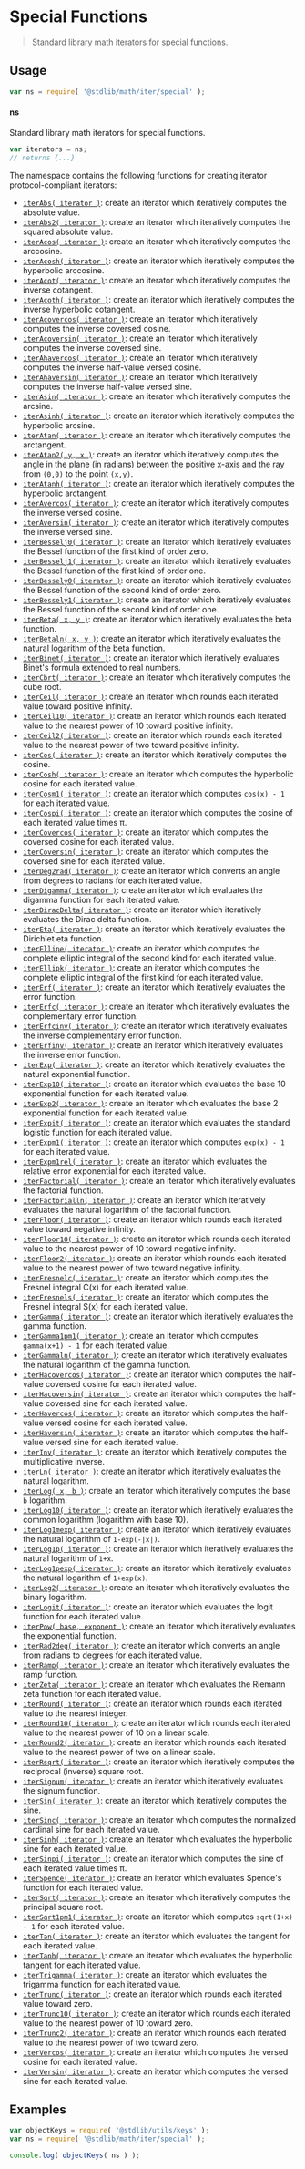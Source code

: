 <!--

@license Apache-2.0

Copyright (c) 2020 The Stdlib Authors.

Licensed under the Apache License, Version 2.0 (the "License");
you may not use this file except in compliance with the License.
You may obtain a copy of the License at

   http://www.apache.org/licenses/LICENSE-2.0

Unless required by applicable law or agreed to in writing, software
distributed under the License is distributed on an "AS IS" BASIS,
WITHOUT WARRANTIES OR CONDITIONS OF ANY KIND, either express or implied.
See the License for the specific language governing permissions and
limitations under the License.

-->

# Special Functions

> Standard library math iterators for special functions.

<section class="usage">

## Usage

```javascript
var ns = require( '@stdlib/math/iter/special' );
```

#### ns

Standard library math iterators for special functions.

```javascript
var iterators = ns;
// returns {...}
```

The namespace contains the following functions for creating iterator protocol-compliant iterators:

<!-- <toc pattern="*"> -->

<div class="namespace-toc">

-   <span class="signature">[`iterAbs( iterator )`][@stdlib/math/iter/special/abs]</span><span class="delimiter">: </span><span class="description">create an iterator which iteratively computes the absolute value.</span>
-   <span class="signature">[`iterAbs2( iterator )`][@stdlib/math/iter/special/abs2]</span><span class="delimiter">: </span><span class="description">create an iterator which iteratively computes the squared absolute value.</span>
-   <span class="signature">[`iterAcos( iterator )`][@stdlib/math/iter/special/acos]</span><span class="delimiter">: </span><span class="description">create an iterator which iteratively computes the arccosine.</span>
-   <span class="signature">[`iterAcosh( iterator )`][@stdlib/math/iter/special/acosh]</span><span class="delimiter">: </span><span class="description">create an iterator which iteratively computes the hyperbolic arccosine.</span>
-   <span class="signature">[`iterAcot( iterator )`][@stdlib/math/iter/special/acot]</span><span class="delimiter">: </span><span class="description">create an iterator which iteratively computes the inverse cotangent.</span>
-   <span class="signature">[`iterAcoth( iterator )`][@stdlib/math/iter/special/acoth]</span><span class="delimiter">: </span><span class="description">create an iterator which iteratively computes the inverse hyperbolic cotangent.</span>
-   <span class="signature">[`iterAcovercos( iterator )`][@stdlib/math/iter/special/acovercos]</span><span class="delimiter">: </span><span class="description">create an iterator which iteratively computes the inverse coversed cosine.</span>
-   <span class="signature">[`iterAcoversin( iterator )`][@stdlib/math/iter/special/acoversin]</span><span class="delimiter">: </span><span class="description">create an iterator which iteratively computes the inverse coversed sine.</span>
-   <span class="signature">[`iterAhavercos( iterator )`][@stdlib/math/iter/special/ahavercos]</span><span class="delimiter">: </span><span class="description">create an iterator which iteratively computes the inverse half-value versed cosine.</span>
-   <span class="signature">[`iterAhaversin( iterator )`][@stdlib/math/iter/special/ahaversin]</span><span class="delimiter">: </span><span class="description">create an iterator which iteratively computes the inverse half-value versed sine.</span>
-   <span class="signature">[`iterAsin( iterator )`][@stdlib/math/iter/special/asin]</span><span class="delimiter">: </span><span class="description">create an iterator which iteratively computes the arcsine.</span>
-   <span class="signature">[`iterAsinh( iterator )`][@stdlib/math/iter/special/asinh]</span><span class="delimiter">: </span><span class="description">create an iterator which iteratively computes the hyperbolic arcsine.</span>
-   <span class="signature">[`iterAtan( iterator )`][@stdlib/math/iter/special/atan]</span><span class="delimiter">: </span><span class="description">create an iterator which iteratively computes the arctangent.</span>
-   <span class="signature">[`iterAtan2( y, x )`][@stdlib/math/iter/special/atan2]</span><span class="delimiter">: </span><span class="description">create an iterator which iteratively computes the angle in the plane (in radians) between the positive x-axis and the ray from `(0,0)` to the point `(x,y)`.</span>
-   <span class="signature">[`iterAtanh( iterator )`][@stdlib/math/iter/special/atanh]</span><span class="delimiter">: </span><span class="description">create an iterator which iteratively computes the hyperbolic arctangent.</span>
-   <span class="signature">[`iterAvercos( iterator )`][@stdlib/math/iter/special/avercos]</span><span class="delimiter">: </span><span class="description">create an iterator which iteratively computes the inverse versed cosine.</span>
-   <span class="signature">[`iterAversin( iterator )`][@stdlib/math/iter/special/aversin]</span><span class="delimiter">: </span><span class="description">create an iterator which iteratively computes the inverse versed sine.</span>
-   <span class="signature">[`iterBesselj0( iterator )`][@stdlib/math/iter/special/besselj0]</span><span class="delimiter">: </span><span class="description">create an iterator which iteratively evaluates the Bessel function of the first kind of order zero.</span>
-   <span class="signature">[`iterBesselj1( iterator )`][@stdlib/math/iter/special/besselj1]</span><span class="delimiter">: </span><span class="description">create an iterator which iteratively evaluates the Bessel function of the first kind of order one.</span>
-   <span class="signature">[`iterBessely0( iterator )`][@stdlib/math/iter/special/bessely0]</span><span class="delimiter">: </span><span class="description">create an iterator which iteratively evaluates the Bessel function of the second kind of order zero.</span>
-   <span class="signature">[`iterBessely1( iterator )`][@stdlib/math/iter/special/bessely1]</span><span class="delimiter">: </span><span class="description">create an iterator which iteratively evaluates the Bessel function of the second kind of order one.</span>
-   <span class="signature">[`iterBeta( x, y )`][@stdlib/math/iter/special/beta]</span><span class="delimiter">: </span><span class="description">create an iterator which iteratively evaluates the beta function.</span>
-   <span class="signature">[`iterBetaln( x, y )`][@stdlib/math/iter/special/betaln]</span><span class="delimiter">: </span><span class="description">create an iterator which iteratively evaluates the natural logarithm of the beta function.</span>
-   <span class="signature">[`iterBinet( iterator )`][@stdlib/math/iter/special/binet]</span><span class="delimiter">: </span><span class="description">create an iterator which iteratively evaluates Binet's formula extended to real numbers.</span>
-   <span class="signature">[`iterCbrt( iterator )`][@stdlib/math/iter/special/cbrt]</span><span class="delimiter">: </span><span class="description">create an iterator which iteratively computes the cube root.</span>
-   <span class="signature">[`iterCeil( iterator )`][@stdlib/math/iter/special/ceil]</span><span class="delimiter">: </span><span class="description">create an iterator which rounds each iterated value toward positive infinity.</span>
-   <span class="signature">[`iterCeil10( iterator )`][@stdlib/math/iter/special/ceil10]</span><span class="delimiter">: </span><span class="description">create an iterator which rounds each iterated value to the nearest power of 10 toward positive infinity.</span>
-   <span class="signature">[`iterCeil2( iterator )`][@stdlib/math/iter/special/ceil2]</span><span class="delimiter">: </span><span class="description">create an iterator which rounds each iterated value to the nearest power of two toward positive infinity.</span>
-   <span class="signature">[`iterCos( iterator )`][@stdlib/math/iter/special/cos]</span><span class="delimiter">: </span><span class="description">create an iterator which iteratively computes the cosine.</span>
-   <span class="signature">[`iterCosh( iterator )`][@stdlib/math/iter/special/cosh]</span><span class="delimiter">: </span><span class="description">create an iterator which computes the hyperbolic cosine for each iterated value.</span>
-   <span class="signature">[`iterCosm1( iterator )`][@stdlib/math/iter/special/cosm1]</span><span class="delimiter">: </span><span class="description">create an iterator which computes `cos(x) - 1` for each iterated value.</span>
-   <span class="signature">[`iterCospi( iterator )`][@stdlib/math/iter/special/cospi]</span><span class="delimiter">: </span><span class="description">create an iterator which computes the cosine of each iterated value times π.</span>
-   <span class="signature">[`iterCovercos( iterator )`][@stdlib/math/iter/special/covercos]</span><span class="delimiter">: </span><span class="description">create an iterator which computes the coversed cosine for each iterated value.</span>
-   <span class="signature">[`iterCoversin( iterator )`][@stdlib/math/iter/special/coversin]</span><span class="delimiter">: </span><span class="description">create an iterator which computes the coversed sine for each iterated value.</span>
-   <span class="signature">[`iterDeg2rad( iterator )`][@stdlib/math/iter/special/deg2rad]</span><span class="delimiter">: </span><span class="description">create an iterator which converts an angle from degrees to radians for each iterated value.</span>
-   <span class="signature">[`iterDigamma( iterator )`][@stdlib/math/iter/special/digamma]</span><span class="delimiter">: </span><span class="description">create an iterator which evaluates the digamma function for each iterated value.</span>
-   <span class="signature">[`iterDiracDelta( iterator )`][@stdlib/math/iter/special/dirac-delta]</span><span class="delimiter">: </span><span class="description">create an iterator which iteratively evaluates the Dirac delta function.</span>
-   <span class="signature">[`iterEta( iterator )`][@stdlib/math/iter/special/dirichlet-eta]</span><span class="delimiter">: </span><span class="description">create an iterator which iteratively evaluates the Dirichlet eta function.</span>
-   <span class="signature">[`iterEllipe( iterator )`][@stdlib/math/iter/special/ellipe]</span><span class="delimiter">: </span><span class="description">create an iterator which computes the complete elliptic integral of the second kind for each iterated value.</span>
-   <span class="signature">[`iterEllipk( iterator )`][@stdlib/math/iter/special/ellipk]</span><span class="delimiter">: </span><span class="description">create an iterator which computes the complete elliptic integral of the first kind for each iterated value.</span>
-   <span class="signature">[`iterErf( iterator )`][@stdlib/math/iter/special/erf]</span><span class="delimiter">: </span><span class="description">create an iterator which iteratively evaluates the error function.</span>
-   <span class="signature">[`iterErfc( iterator )`][@stdlib/math/iter/special/erfc]</span><span class="delimiter">: </span><span class="description">create an iterator which iteratively evaluates the complementary error function.</span>
-   <span class="signature">[`iterErfcinv( iterator )`][@stdlib/math/iter/special/erfcinv]</span><span class="delimiter">: </span><span class="description">create an iterator which iteratively evaluates the inverse complementary error function.</span>
-   <span class="signature">[`iterErfinv( iterator )`][@stdlib/math/iter/special/erfinv]</span><span class="delimiter">: </span><span class="description">create an iterator which iteratively evaluates the inverse error function.</span>
-   <span class="signature">[`iterExp( iterator )`][@stdlib/math/iter/special/exp]</span><span class="delimiter">: </span><span class="description">create an iterator which iteratively evaluates the natural exponential function.</span>
-   <span class="signature">[`iterExp10( iterator )`][@stdlib/math/iter/special/exp10]</span><span class="delimiter">: </span><span class="description">create an iterator which evaluates the base 10 exponential function for each iterated value.</span>
-   <span class="signature">[`iterExp2( iterator )`][@stdlib/math/iter/special/exp2]</span><span class="delimiter">: </span><span class="description">create an iterator which evaluates the base 2 exponential function for each iterated value.</span>
-   <span class="signature">[`iterExpit( iterator )`][@stdlib/math/iter/special/expit]</span><span class="delimiter">: </span><span class="description">create an iterator which evaluates the standard logistic function for each iterated value.</span>
-   <span class="signature">[`iterExpm1( iterator )`][@stdlib/math/iter/special/expm1]</span><span class="delimiter">: </span><span class="description">create an iterator which computes `exp(x) - 1` for each iterated value.</span>
-   <span class="signature">[`iterExpm1rel( iterator )`][@stdlib/math/iter/special/expm1rel]</span><span class="delimiter">: </span><span class="description">create an iterator which evaluates the relative error exponential for each iterated value.</span>
-   <span class="signature">[`iterFactorial( iterator )`][@stdlib/math/iter/special/factorial]</span><span class="delimiter">: </span><span class="description">create an iterator which iteratively evaluates the factorial function.</span>
-   <span class="signature">[`iterFactorialln( iterator )`][@stdlib/math/iter/special/factorialln]</span><span class="delimiter">: </span><span class="description">create an iterator which iteratively evaluates the natural logarithm of the factorial function.</span>
-   <span class="signature">[`iterFloor( iterator )`][@stdlib/math/iter/special/floor]</span><span class="delimiter">: </span><span class="description">create an iterator which rounds each iterated value toward negative infinity.</span>
-   <span class="signature">[`iterFloor10( iterator )`][@stdlib/math/iter/special/floor10]</span><span class="delimiter">: </span><span class="description">create an iterator which rounds each iterated value to the nearest power of 10 toward negative infinity.</span>
-   <span class="signature">[`iterFloor2( iterator )`][@stdlib/math/iter/special/floor2]</span><span class="delimiter">: </span><span class="description">create an iterator which rounds each iterated value to the nearest power of two toward negative infinity.</span>
-   <span class="signature">[`iterFresnelc( iterator )`][@stdlib/math/iter/special/fresnelc]</span><span class="delimiter">: </span><span class="description">create an iterator which computes the Fresnel integral C(x) for each iterated value.</span>
-   <span class="signature">[`iterFresnels( iterator )`][@stdlib/math/iter/special/fresnels]</span><span class="delimiter">: </span><span class="description">create an iterator which computes the Fresnel integral S(x) for each iterated value.</span>
-   <span class="signature">[`iterGamma( iterator )`][@stdlib/math/iter/special/gamma]</span><span class="delimiter">: </span><span class="description">create an iterator which iteratively evaluates the gamma function.</span>
-   <span class="signature">[`iterGamma1pm1( iterator )`][@stdlib/math/iter/special/gamma1pm1]</span><span class="delimiter">: </span><span class="description">create an iterator which computes `gamma(x+1) - 1` for each iterated value.</span>
-   <span class="signature">[`iterGammaln( iterator )`][@stdlib/math/iter/special/gammaln]</span><span class="delimiter">: </span><span class="description">create an iterator which iteratively evaluates the natural logarithm of the gamma function.</span>
-   <span class="signature">[`iterHacovercos( iterator )`][@stdlib/math/iter/special/hacovercos]</span><span class="delimiter">: </span><span class="description">create an iterator which computes the half-value coversed cosine for each iterated value.</span>
-   <span class="signature">[`iterHacoversin( iterator )`][@stdlib/math/iter/special/hacoversin]</span><span class="delimiter">: </span><span class="description">create an iterator which computes the half-value coversed sine for each iterated value.</span>
-   <span class="signature">[`iterHavercos( iterator )`][@stdlib/math/iter/special/havercos]</span><span class="delimiter">: </span><span class="description">create an iterator which computes the half-value versed cosine for each iterated value.</span>
-   <span class="signature">[`iterHaversin( iterator )`][@stdlib/math/iter/special/haversin]</span><span class="delimiter">: </span><span class="description">create an iterator which computes the half-value versed sine for each iterated value.</span>
-   <span class="signature">[`iterInv( iterator )`][@stdlib/math/iter/special/inv]</span><span class="delimiter">: </span><span class="description">create an iterator which iteratively computes the multiplicative inverse.</span>
-   <span class="signature">[`iterLn( iterator )`][@stdlib/math/iter/special/ln]</span><span class="delimiter">: </span><span class="description">create an iterator which iteratively evaluates the natural logarithm.</span>
-   <span class="signature">[`iterLog( x, b )`][@stdlib/math/iter/special/log]</span><span class="delimiter">: </span><span class="description">create an iterator which iteratively computes the base `b` logarithm.</span>
-   <span class="signature">[`iterLog10( iterator )`][@stdlib/math/iter/special/log10]</span><span class="delimiter">: </span><span class="description">create an iterator which iteratively evaluates the common logarithm (logarithm with base 10).</span>
-   <span class="signature">[`iterLog1mexp( iterator )`][@stdlib/math/iter/special/log1mexp]</span><span class="delimiter">: </span><span class="description">create an iterator which iteratively evaluates the natural logarithm of `1-exp(-|x|)`.</span>
-   <span class="signature">[`iterLog1p( iterator )`][@stdlib/math/iter/special/log1p]</span><span class="delimiter">: </span><span class="description">create an iterator which iteratively evaluates the natural logarithm of `1+x`.</span>
-   <span class="signature">[`iterLog1pexp( iterator )`][@stdlib/math/iter/special/log1pexp]</span><span class="delimiter">: </span><span class="description">create an iterator which iteratively evaluates the natural logarithm of `1+exp(x)`.</span>
-   <span class="signature">[`iterLog2( iterator )`][@stdlib/math/iter/special/log2]</span><span class="delimiter">: </span><span class="description">create an iterator which iteratively evaluates the binary logarithm.</span>
-   <span class="signature">[`iterLogit( iterator )`][@stdlib/math/iter/special/logit]</span><span class="delimiter">: </span><span class="description">create an iterator which evaluates the logit function for each iterated value.</span>
-   <span class="signature">[`iterPow( base, exponent )`][@stdlib/math/iter/special/pow]</span><span class="delimiter">: </span><span class="description">create an iterator which iteratively evaluates the exponential function.</span>
-   <span class="signature">[`iterRad2deg( iterator )`][@stdlib/math/iter/special/rad2deg]</span><span class="delimiter">: </span><span class="description">create an iterator which converts an angle from radians to degrees for each iterated value.</span>
-   <span class="signature">[`iterRamp( iterator )`][@stdlib/math/iter/special/ramp]</span><span class="delimiter">: </span><span class="description">create an iterator which iteratively evaluates the ramp function.</span>
-   <span class="signature">[`iterZeta( iterator )`][@stdlib/math/iter/special/riemann-zeta]</span><span class="delimiter">: </span><span class="description">create an iterator which evaluates the Riemann zeta function for each iterated value.</span>
-   <span class="signature">[`iterRound( iterator )`][@stdlib/math/iter/special/round]</span><span class="delimiter">: </span><span class="description">create an iterator which rounds each iterated value to the nearest integer.</span>
-   <span class="signature">[`iterRound10( iterator )`][@stdlib/math/iter/special/round10]</span><span class="delimiter">: </span><span class="description">create an iterator which rounds each iterated value to the nearest power of 10 on a linear scale.</span>
-   <span class="signature">[`iterRound2( iterator )`][@stdlib/math/iter/special/round2]</span><span class="delimiter">: </span><span class="description">create an iterator which rounds each iterated value to the nearest power of two on a linear scale.</span>
-   <span class="signature">[`iterRsqrt( iterator )`][@stdlib/math/iter/special/rsqrt]</span><span class="delimiter">: </span><span class="description">create an iterator which iteratively computes the reciprocal (inverse) square root.</span>
-   <span class="signature">[`iterSignum( iterator )`][@stdlib/math/iter/special/signum]</span><span class="delimiter">: </span><span class="description">create an iterator which iteratively evaluates the signum function.</span>
-   <span class="signature">[`iterSin( iterator )`][@stdlib/math/iter/special/sin]</span><span class="delimiter">: </span><span class="description">create an iterator which iteratively computes the sine.</span>
-   <span class="signature">[`iterSinc( iterator )`][@stdlib/math/iter/special/sinc]</span><span class="delimiter">: </span><span class="description">create an iterator which computes the normalized cardinal sine for each iterated value.</span>
-   <span class="signature">[`iterSinh( iterator )`][@stdlib/math/iter/special/sinh]</span><span class="delimiter">: </span><span class="description">create an iterator which evaluates the hyperbolic sine for each iterated value.</span>
-   <span class="signature">[`iterSinpi( iterator )`][@stdlib/math/iter/special/sinpi]</span><span class="delimiter">: </span><span class="description">create an iterator which computes the sine of each iterated value times π.</span>
-   <span class="signature">[`iterSpence( iterator )`][@stdlib/math/iter/special/spence]</span><span class="delimiter">: </span><span class="description">create an iterator which evaluates Spence's function for each iterated value.</span>
-   <span class="signature">[`iterSqrt( iterator )`][@stdlib/math/iter/special/sqrt]</span><span class="delimiter">: </span><span class="description">create an iterator which iteratively computes the principal square root.</span>
-   <span class="signature">[`iterSqrt1pm1( iterator )`][@stdlib/math/iter/special/sqrt1pm1]</span><span class="delimiter">: </span><span class="description">create an iterator which computes `sqrt(1+x) - 1` for each iterated value.</span>
-   <span class="signature">[`iterTan( iterator )`][@stdlib/math/iter/special/tan]</span><span class="delimiter">: </span><span class="description">create an iterator which evaluates the tangent for each iterated value.</span>
-   <span class="signature">[`iterTanh( iterator )`][@stdlib/math/iter/special/tanh]</span><span class="delimiter">: </span><span class="description">create an iterator which evaluates the hyperbolic tangent for each iterated value.</span>
-   <span class="signature">[`iterTrigamma( iterator )`][@stdlib/math/iter/special/trigamma]</span><span class="delimiter">: </span><span class="description">create an iterator which evaluates the trigamma function for each iterated value.</span>
-   <span class="signature">[`iterTrunc( iterator )`][@stdlib/math/iter/special/trunc]</span><span class="delimiter">: </span><span class="description">create an iterator which rounds each iterated value toward zero.</span>
-   <span class="signature">[`iterTrunc10( iterator )`][@stdlib/math/iter/special/trunc10]</span><span class="delimiter">: </span><span class="description">create an iterator which rounds each iterated value to the nearest power of 10 toward zero.</span>
-   <span class="signature">[`iterTrunc2( iterator )`][@stdlib/math/iter/special/trunc2]</span><span class="delimiter">: </span><span class="description">create an iterator which rounds each iterated value to the nearest power of two toward zero.</span>
-   <span class="signature">[`iterVercos( iterator )`][@stdlib/math/iter/special/vercos]</span><span class="delimiter">: </span><span class="description">create an iterator which computes the versed cosine for each iterated value.</span>
-   <span class="signature">[`iterVersin( iterator )`][@stdlib/math/iter/special/versin]</span><span class="delimiter">: </span><span class="description">create an iterator which computes the versed sine for each iterated value.</span>

</div>

<!-- </toc> -->

</section>

<!-- /.usage -->

<section class="examples">

## Examples

<!-- TODO: better examples -->

<!-- eslint no-undef: "error" -->

```javascript
var objectKeys = require( '@stdlib/utils/keys' );
var ns = require( '@stdlib/math/iter/special' );

console.log( objectKeys( ns ) );
```

</section>

<!-- /.examples -->

<section class="links">

<!-- <toc-links> -->

[@stdlib/math/iter/special/abs]: https://www.npmjs.com/package/@stdlib/math/tree/main/iter/special/abs

[@stdlib/math/iter/special/abs2]: https://www.npmjs.com/package/@stdlib/math/tree/main/iter/special/abs2

[@stdlib/math/iter/special/acos]: https://www.npmjs.com/package/@stdlib/math/tree/main/iter/special/acos

[@stdlib/math/iter/special/acosh]: https://www.npmjs.com/package/@stdlib/math/tree/main/iter/special/acosh

[@stdlib/math/iter/special/acot]: https://www.npmjs.com/package/@stdlib/math/tree/main/iter/special/acot

[@stdlib/math/iter/special/acoth]: https://www.npmjs.com/package/@stdlib/math/tree/main/iter/special/acoth

[@stdlib/math/iter/special/acovercos]: https://www.npmjs.com/package/@stdlib/math/tree/main/iter/special/acovercos

[@stdlib/math/iter/special/acoversin]: https://www.npmjs.com/package/@stdlib/math/tree/main/iter/special/acoversin

[@stdlib/math/iter/special/ahavercos]: https://www.npmjs.com/package/@stdlib/math/tree/main/iter/special/ahavercos

[@stdlib/math/iter/special/ahaversin]: https://www.npmjs.com/package/@stdlib/math/tree/main/iter/special/ahaversin

[@stdlib/math/iter/special/asin]: https://www.npmjs.com/package/@stdlib/math/tree/main/iter/special/asin

[@stdlib/math/iter/special/asinh]: https://www.npmjs.com/package/@stdlib/math/tree/main/iter/special/asinh

[@stdlib/math/iter/special/atan]: https://www.npmjs.com/package/@stdlib/math/tree/main/iter/special/atan

[@stdlib/math/iter/special/atan2]: https://www.npmjs.com/package/@stdlib/math/tree/main/iter/special/atan2

[@stdlib/math/iter/special/atanh]: https://www.npmjs.com/package/@stdlib/math/tree/main/iter/special/atanh

[@stdlib/math/iter/special/avercos]: https://www.npmjs.com/package/@stdlib/math/tree/main/iter/special/avercos

[@stdlib/math/iter/special/aversin]: https://www.npmjs.com/package/@stdlib/math/tree/main/iter/special/aversin

[@stdlib/math/iter/special/besselj0]: https://www.npmjs.com/package/@stdlib/math/tree/main/iter/special/besselj0

[@stdlib/math/iter/special/besselj1]: https://www.npmjs.com/package/@stdlib/math/tree/main/iter/special/besselj1

[@stdlib/math/iter/special/bessely0]: https://www.npmjs.com/package/@stdlib/math/tree/main/iter/special/bessely0

[@stdlib/math/iter/special/bessely1]: https://www.npmjs.com/package/@stdlib/math/tree/main/iter/special/bessely1

[@stdlib/math/iter/special/beta]: https://www.npmjs.com/package/@stdlib/math/tree/main/iter/special/beta

[@stdlib/math/iter/special/betaln]: https://www.npmjs.com/package/@stdlib/math/tree/main/iter/special/betaln

[@stdlib/math/iter/special/binet]: https://www.npmjs.com/package/@stdlib/math/tree/main/iter/special/binet

[@stdlib/math/iter/special/cbrt]: https://www.npmjs.com/package/@stdlib/math/tree/main/iter/special/cbrt

[@stdlib/math/iter/special/ceil]: https://www.npmjs.com/package/@stdlib/math/tree/main/iter/special/ceil

[@stdlib/math/iter/special/ceil10]: https://www.npmjs.com/package/@stdlib/math/tree/main/iter/special/ceil10

[@stdlib/math/iter/special/ceil2]: https://www.npmjs.com/package/@stdlib/math/tree/main/iter/special/ceil2

[@stdlib/math/iter/special/cos]: https://www.npmjs.com/package/@stdlib/math/tree/main/iter/special/cos

[@stdlib/math/iter/special/cosh]: https://www.npmjs.com/package/@stdlib/math/tree/main/iter/special/cosh

[@stdlib/math/iter/special/cosm1]: https://www.npmjs.com/package/@stdlib/math/tree/main/iter/special/cosm1

[@stdlib/math/iter/special/cospi]: https://www.npmjs.com/package/@stdlib/math/tree/main/iter/special/cospi

[@stdlib/math/iter/special/covercos]: https://www.npmjs.com/package/@stdlib/math/tree/main/iter/special/covercos

[@stdlib/math/iter/special/coversin]: https://www.npmjs.com/package/@stdlib/math/tree/main/iter/special/coversin

[@stdlib/math/iter/special/deg2rad]: https://www.npmjs.com/package/@stdlib/math/tree/main/iter/special/deg2rad

[@stdlib/math/iter/special/digamma]: https://www.npmjs.com/package/@stdlib/math/tree/main/iter/special/digamma

[@stdlib/math/iter/special/dirac-delta]: https://www.npmjs.com/package/@stdlib/math/tree/main/iter/special/dirac-delta

[@stdlib/math/iter/special/dirichlet-eta]: https://www.npmjs.com/package/@stdlib/math/tree/main/iter/special/dirichlet-eta

[@stdlib/math/iter/special/ellipe]: https://www.npmjs.com/package/@stdlib/math/tree/main/iter/special/ellipe

[@stdlib/math/iter/special/ellipk]: https://www.npmjs.com/package/@stdlib/math/tree/main/iter/special/ellipk

[@stdlib/math/iter/special/erf]: https://www.npmjs.com/package/@stdlib/math/tree/main/iter/special/erf

[@stdlib/math/iter/special/erfc]: https://www.npmjs.com/package/@stdlib/math/tree/main/iter/special/erfc

[@stdlib/math/iter/special/erfcinv]: https://www.npmjs.com/package/@stdlib/math/tree/main/iter/special/erfcinv

[@stdlib/math/iter/special/erfinv]: https://www.npmjs.com/package/@stdlib/math/tree/main/iter/special/erfinv

[@stdlib/math/iter/special/exp]: https://www.npmjs.com/package/@stdlib/math/tree/main/iter/special/exp

[@stdlib/math/iter/special/exp10]: https://www.npmjs.com/package/@stdlib/math/tree/main/iter/special/exp10

[@stdlib/math/iter/special/exp2]: https://www.npmjs.com/package/@stdlib/math/tree/main/iter/special/exp2

[@stdlib/math/iter/special/expit]: https://www.npmjs.com/package/@stdlib/math/tree/main/iter/special/expit

[@stdlib/math/iter/special/expm1]: https://www.npmjs.com/package/@stdlib/math/tree/main/iter/special/expm1

[@stdlib/math/iter/special/expm1rel]: https://www.npmjs.com/package/@stdlib/math/tree/main/iter/special/expm1rel

[@stdlib/math/iter/special/factorial]: https://www.npmjs.com/package/@stdlib/math/tree/main/iter/special/factorial

[@stdlib/math/iter/special/factorialln]: https://www.npmjs.com/package/@stdlib/math/tree/main/iter/special/factorialln

[@stdlib/math/iter/special/floor]: https://www.npmjs.com/package/@stdlib/math/tree/main/iter/special/floor

[@stdlib/math/iter/special/floor10]: https://www.npmjs.com/package/@stdlib/math/tree/main/iter/special/floor10

[@stdlib/math/iter/special/floor2]: https://www.npmjs.com/package/@stdlib/math/tree/main/iter/special/floor2

[@stdlib/math/iter/special/fresnelc]: https://www.npmjs.com/package/@stdlib/math/tree/main/iter/special/fresnelc

[@stdlib/math/iter/special/fresnels]: https://www.npmjs.com/package/@stdlib/math/tree/main/iter/special/fresnels

[@stdlib/math/iter/special/gamma]: https://www.npmjs.com/package/@stdlib/math/tree/main/iter/special/gamma

[@stdlib/math/iter/special/gamma1pm1]: https://www.npmjs.com/package/@stdlib/math/tree/main/iter/special/gamma1pm1

[@stdlib/math/iter/special/gammaln]: https://www.npmjs.com/package/@stdlib/math/tree/main/iter/special/gammaln

[@stdlib/math/iter/special/hacovercos]: https://www.npmjs.com/package/@stdlib/math/tree/main/iter/special/hacovercos

[@stdlib/math/iter/special/hacoversin]: https://www.npmjs.com/package/@stdlib/math/tree/main/iter/special/hacoversin

[@stdlib/math/iter/special/havercos]: https://www.npmjs.com/package/@stdlib/math/tree/main/iter/special/havercos

[@stdlib/math/iter/special/haversin]: https://www.npmjs.com/package/@stdlib/math/tree/main/iter/special/haversin

[@stdlib/math/iter/special/inv]: https://www.npmjs.com/package/@stdlib/math/tree/main/iter/special/inv

[@stdlib/math/iter/special/ln]: https://www.npmjs.com/package/@stdlib/math/tree/main/iter/special/ln

[@stdlib/math/iter/special/log]: https://www.npmjs.com/package/@stdlib/math/tree/main/iter/special/log

[@stdlib/math/iter/special/log10]: https://www.npmjs.com/package/@stdlib/math/tree/main/iter/special/log10

[@stdlib/math/iter/special/log1mexp]: https://www.npmjs.com/package/@stdlib/math/tree/main/iter/special/log1mexp

[@stdlib/math/iter/special/log1p]: https://www.npmjs.com/package/@stdlib/math/tree/main/iter/special/log1p

[@stdlib/math/iter/special/log1pexp]: https://www.npmjs.com/package/@stdlib/math/tree/main/iter/special/log1pexp

[@stdlib/math/iter/special/log2]: https://www.npmjs.com/package/@stdlib/math/tree/main/iter/special/log2

[@stdlib/math/iter/special/logit]: https://www.npmjs.com/package/@stdlib/math/tree/main/iter/special/logit

[@stdlib/math/iter/special/pow]: https://www.npmjs.com/package/@stdlib/math/tree/main/iter/special/pow

[@stdlib/math/iter/special/rad2deg]: https://www.npmjs.com/package/@stdlib/math/tree/main/iter/special/rad2deg

[@stdlib/math/iter/special/ramp]: https://www.npmjs.com/package/@stdlib/math/tree/main/iter/special/ramp

[@stdlib/math/iter/special/riemann-zeta]: https://www.npmjs.com/package/@stdlib/math/tree/main/iter/special/riemann-zeta

[@stdlib/math/iter/special/round]: https://www.npmjs.com/package/@stdlib/math/tree/main/iter/special/round

[@stdlib/math/iter/special/round10]: https://www.npmjs.com/package/@stdlib/math/tree/main/iter/special/round10

[@stdlib/math/iter/special/round2]: https://www.npmjs.com/package/@stdlib/math/tree/main/iter/special/round2

[@stdlib/math/iter/special/rsqrt]: https://www.npmjs.com/package/@stdlib/math/tree/main/iter/special/rsqrt

[@stdlib/math/iter/special/signum]: https://www.npmjs.com/package/@stdlib/math/tree/main/iter/special/signum

[@stdlib/math/iter/special/sin]: https://www.npmjs.com/package/@stdlib/math/tree/main/iter/special/sin

[@stdlib/math/iter/special/sinc]: https://www.npmjs.com/package/@stdlib/math/tree/main/iter/special/sinc

[@stdlib/math/iter/special/sinh]: https://www.npmjs.com/package/@stdlib/math/tree/main/iter/special/sinh

[@stdlib/math/iter/special/sinpi]: https://www.npmjs.com/package/@stdlib/math/tree/main/iter/special/sinpi

[@stdlib/math/iter/special/spence]: https://www.npmjs.com/package/@stdlib/math/tree/main/iter/special/spence

[@stdlib/math/iter/special/sqrt]: https://www.npmjs.com/package/@stdlib/math/tree/main/iter/special/sqrt

[@stdlib/math/iter/special/sqrt1pm1]: https://www.npmjs.com/package/@stdlib/math/tree/main/iter/special/sqrt1pm1

[@stdlib/math/iter/special/tan]: https://www.npmjs.com/package/@stdlib/math/tree/main/iter/special/tan

[@stdlib/math/iter/special/tanh]: https://www.npmjs.com/package/@stdlib/math/tree/main/iter/special/tanh

[@stdlib/math/iter/special/trigamma]: https://www.npmjs.com/package/@stdlib/math/tree/main/iter/special/trigamma

[@stdlib/math/iter/special/trunc]: https://www.npmjs.com/package/@stdlib/math/tree/main/iter/special/trunc

[@stdlib/math/iter/special/trunc10]: https://www.npmjs.com/package/@stdlib/math/tree/main/iter/special/trunc10

[@stdlib/math/iter/special/trunc2]: https://www.npmjs.com/package/@stdlib/math/tree/main/iter/special/trunc2

[@stdlib/math/iter/special/vercos]: https://www.npmjs.com/package/@stdlib/math/tree/main/iter/special/vercos

[@stdlib/math/iter/special/versin]: https://www.npmjs.com/package/@stdlib/math/tree/main/iter/special/versin

<!-- </toc-links> -->

</section>

<!-- /.links -->
